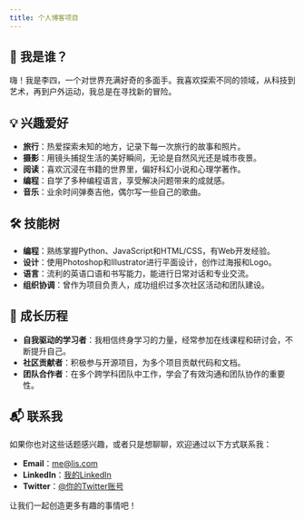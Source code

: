 ```yaml
---
title: 个人博客项目
---
```


## 🎯 我是谁？

嗨！我是李四，一个对世界充满好奇的多面手。我喜欢探索不同的领域，从科技到艺术，再到户外运动，我总是在寻找新的冒险。

## 💡 兴趣爱好

- **旅行**：热爱探索未知的地方，记录下每一次旅行的故事和照片。
- **摄影**：用镜头捕捉生活的美好瞬间，无论是自然风光还是城市夜景。
- **阅读**：喜欢沉浸在书籍的世界里，偏好科幻小说和心理学著作。
- **编程**：自学了多种编程语言，享受解决问题带来的成就感。
- **音乐**：业余时间弹奏吉他，偶尔写一些自己的歌曲。

## 🛠️ 技能树

- **编程**：熟练掌握Python、JavaScript和HTML/CSS，有Web开发经验。
- **设计**：使用Photoshop和Illustrator进行平面设计，创作过海报和Logo。
- **语言**：流利的英语口语和书写能力，能进行日常对话和专业交流。
- **组织协调**：曾作为项目负责人，成功组织过多次社区活动和团队建设。

## 🌱 成长历程

- **自我驱动的学习者**：我相信终身学习的力量，经常参加在线课程和研讨会，不断提升自己。
- **社区贡献者**：积极参与开源项目，为多个项目贡献代码和文档。
- **团队合作者**：在多个跨学科团队中工作，学会了有效沟通和团队协作的重要性。

## 📬 联系我

如果你也对这些话题感兴趣，或者只是想聊聊，欢迎通过以下方式联系我：

- **Email**：me@lis.com
- **LinkedIn**：[我的LinkedIn](https://www.linkedin.com/in/yourusername/)
- **Twitter**：[@你的Twitter账号](https://twitter.com/yourusername)

让我们一起创造更多有趣的事情吧！
